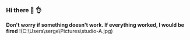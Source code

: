 ### Hi there 👋 :ok_hand:
**Don't worry if something doesn't work. If everything worked, I would be fired**
!(C:\Users\serge\Pictures\studio-A.jpg)






